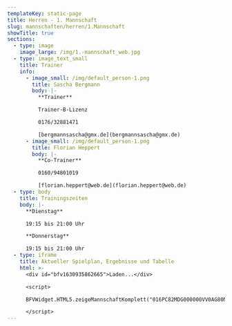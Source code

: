 ```yaml
---
templateKey: static-page
title: Herren - 1. Mannschaft
slug: mannschaften/herren/1.Mannschaft
showTitle: true
sections:
  - type: image
    image_large: /img/1.-mannschaft_web.jpg
  - type: image_text_small
    title: Trainer
    info:
      - image_small: /img/default_person-1.png
        title: Sascha Bergmann
        body: |-
          **Trainer**

          Trainer-B-Lizenz

          0176/32881471

          [bergmannsascha@gmx.de](bergmannsascha@gmx.de)
      - image_small: /img/default_person-1.png
        title: Florian Heppert
        body: |-
          **Co-Trainer**

          0160/94801019

          [florian.heppert@web.de](florian.heppert@web.de)
  - type: body
    title: Trainingszeiten
    body: |-
      **Dienstag**

      19:15 bis 21:00 Uhr

      **Donnerstag**

      19:15 bis 21:00 Uhr
  - type: iframe
    title: Aktueller Spielplan, Ergebnisse und Tabelle
    html: >-
      <div id="bfv1630935862665">Laden...</div>

      <script>

      BFVWidget.HTML5.zeigeMannschaftKomplett("016PC82MDG000000VV0AG80NVV8OQVTB", "bfv1630935862665", { height: "600", width: "350", selectedTab:BFVWidget.HTML5.mannschaftTabs.spiele, colorResults: "undefined" , colorNav: "undefined" , colorClubName : "undefined" , backgroundNav: "undefined"});

      </script>
---
```

